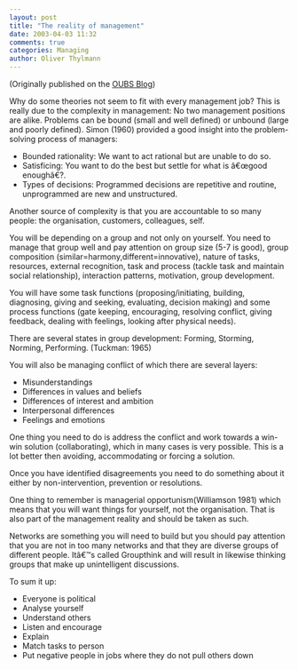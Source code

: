 ```yaml
---
layout: post
title: "The reality of management"
date: 2003-04-03 11:32
comments: true
categories: Managing
author: Oliver Thylmann
---
```









(Originally published on the [OUBS Blog](http://blog.thylmann.net/category/oubs/))

Why do some theories not seem to fit with every management job? This is really due to the complexity in management: No two management positions are alike. Problems can be bound (small and well defined) or unbound (large and poorly defined). Simon (1960) provided a good insight into the problem-solving process of managers:

-	Bounded rationality: We want to act rational but are unable to do so.
-	Satisficing: You want to do the best but settle for what is â€œgood enoughâ€?.
-	Types of decisions: Programmed decisions are repetitive and routine, unprogrammed are new and unstructured.

Another source of complexity is that you are accountable to so many people: the organisation, customers, colleagues, self.

You will be depending on a group and not only on yourself. You need to manage that group well and pay attention on group size (5-7 is good), group composition (similar=harmony,different=innovative), nature of tasks, resources, external recognition, task and process (tackle task and maintain social relationship), interaction patterns, motivation, group development.

You will have some task functions (proposing/initiating, building, diagnosing, giving and seeking, evaluating, decision making) and some process functions (gate keeping, encouraging, resolving conflict, giving feedback, dealing with feelings, looking after physical needs).

There are several states in group development: Forming, Storming, Norming, Performing. (Tuckman: 1965)

You will also be managing conflict of which there are several layers:

-	Misunderstandings
-	Differences in values and beliefs
-	Differences of interest and ambition
-	Interpersonal differences
-	Feelings and emotions

One thing you need to do is address the conflict and work towards a win-win solution (collaborating), which in many cases is very possible. This is a lot better then avoiding, accommodating or forcing a solution.

Once you have identified disagreements you need to do something about it either by non-intervention, prevention or resolutions.

One thing to remember is managerial opportunism(Williamson 1981) which means that you will want things for yourself, not the organisation. That is also part of the management reality and should be taken as such.

Networks are something you will need to build but you should pay attention that you are not in too many networks and that they are diverse groups of different people. Itâ€™s called Groupthink and will result in likewise thinking groups that make up unintelligent discussions.

To sum it up:

-	Everyone is political
-	Analyse yourself
-	Understand others
-	Listen and encourage
-	Explain
-	Match tasks to person
-	Put negative people in jobs where they do not pull others down


